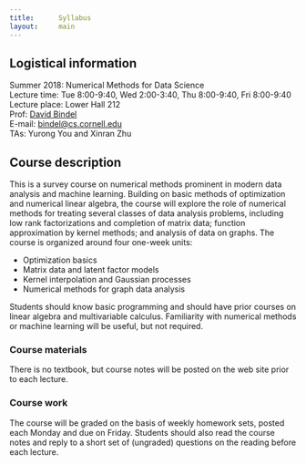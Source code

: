 ```yaml
---
title:      Syllabus
layout:     main
---
```


## Logistical information

Summer 2018: Numerical Methods for Data Science  
Lecture time: Tue 8:00-9:40, Wed 2:00-3:40, Thu 8:00-9:40, Fri 8:00-9:40  
Lecture place: Lower Hall 212  
Prof: [David Bindel](http://www.cs.cornell.edu/~bindel)  
E-mail: <bindel@cs.cornell.edu>  
TAs: Yurong You and Xinran Zhu  

## Course description

This is a survey course on numerical methods prominent in modern
data analysis and machine learning.  Building on basic methods
of optimization and numerical linear algebra, the course will
explore the role of numerical methods for treating several
classes of data analysis problems, including low rank
factorizations and completion of matrix data; function
approximation by kernel methods; and analysis of data on graphs.
The course is organized around four one-week units:

 - Optimization basics
 - Matrix data and latent factor models
 - Kernel interpolation and Gaussian processes
 - Numerical methods for graph data analysis
 
Students should know basic programming and should have prior courses
on linear algebra and multivariable calculus.  Familiarity with
numerical methods or machine learning will be useful, but not
required.

### Course materials

There is no textbook, but course notes will be posted on the web site
prior to each lecture.

### Course work

The course will be graded on the basis of weekly homework sets,
posted each Monday and due on Friday.
Students should also read the course notes and reply to a short set of
(ungraded) questions on the reading before each lecture.
